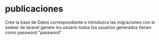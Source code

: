 # publicaciones
Cree la base de Datos correspondiente e introduzca las migraciones
con el sedeer de laravel genere los usuario
todos los usuarios generados tienen como password "password"
